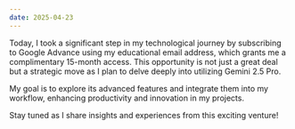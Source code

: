 ```yaml
---
date: 2025-04-23
---
```


Today, I took a significant step in my technological journey by subscribing to Google Advance using my educational email address, which grants me a complimentary 15-month access. This opportunity is not just a great deal but a strategic move as I plan to delve deeply into utilizing Gemini 2.5 Pro. 

My goal is to explore its advanced features and integrate them into my workflow, enhancing productivity and innovation in my projects. 

Stay tuned as I share insights and experiences from this exciting venture!